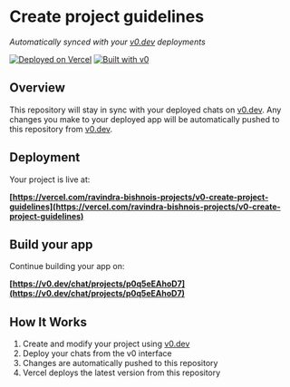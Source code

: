 # Create project guidelines

*Automatically synced with your [v0.dev](https://v0.dev) deployments*

[![Deployed on Vercel](https://img.shields.io/badge/Deployed%20on-Vercel-black?style=for-the-badge&logo=vercel)](https://vercel.com/ravindra-bishnois-projects/v0-create-project-guidelines)
[![Built with v0](https://img.shields.io/badge/Built%20with-v0.dev-black?style=for-the-badge)](https://v0.dev/chat/projects/p0q5eEAhoD7)

## Overview

This repository will stay in sync with your deployed chats on [v0.dev](https://v0.dev).
Any changes you make to your deployed app will be automatically pushed to this repository from [v0.dev](https://v0.dev).

## Deployment

Your project is live at:

**[https://vercel.com/ravindra-bishnois-projects/v0-create-project-guidelines](https://vercel.com/ravindra-bishnois-projects/v0-create-project-guidelines)**

## Build your app

Continue building your app on:

**[https://v0.dev/chat/projects/p0q5eEAhoD7](https://v0.dev/chat/projects/p0q5eEAhoD7)**

## How It Works

1. Create and modify your project using [v0.dev](https://v0.dev)
2. Deploy your chats from the v0 interface
3. Changes are automatically pushed to this repository
4. Vercel deploys the latest version from this repository